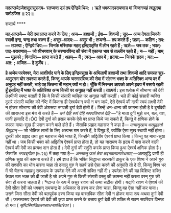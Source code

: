 **मत्प्राप्तयेऽजेशसुरासुरादय-** **स्तप्यन्त उग्रं तप ऐन्द्रिये धिय: ।** **ऋते भवत्पादपरायणान्न मां** **विन्दन्त्यहं त्वद्धृदया यतोऽजित ॥ २२॥** 

शब्दार्थ **** 

**मत्-प्राप्तये—** **मेरी दया प्राप्त करने के लिए** **; अज—** **ब्रह्माजी** **; ईश—** **शिवजी** **; सुर—** **अन्य देवता जिनके स्वामी इन्द्र, चन्द्र तथा** **वरुण हैं** **; असुर-आदय:—** **असुर भी** **; तप्यन्ते—** **तप करते हैं** **; उग्रम्—** **कठिन** **; तप:—** **तपस्या** **; ऐन्द्रिये धिय:—** **जिनके मस्तिष्क** **महत् इन्द्रियतृप्ति में लीन रहते हैं** **; ऋते—** **जब तक** **; भवत्-पाद-परायणात्—** **जो श्रीभगवान् के चरणारविन्द की सेवा में एकान्त** **भाव से तल्लीन रहते हैं** **; न—** **नहीं** **; माम्—** **मुझको** **; विन्दन्ति—** **प्राप्त करते हैं** **; अहम्—** **मैं** **; त्वत्—** **आप में** **; हृदया:—** **जिनके** **हृदय** **; यत:—** **अत:** **; अजित—** **हे दुर्जेय।** **.** 

**हे अजेय परमेश्वर, मेरा आशीर्वाद पाने के लिए इन्द्रियसुख के अभिलाषी ब्रह्माजी तथा** **शिवजी आदि समस्त सुर-असुरगण घोर तपस्या करते हैं, किन्तु आपके चरणारविन्द की सेवा में** **संलग्न भक्त के अतिरिक्त अन्य पर मैं अनुग्रह नहीं करती, चाहे वह कितना भी महान् क्यों न हो।** **चूँकि मैं निरन्तर आपको अपने हृदय में बसाये रहती हूँ इसलिए मैं भक्त के अतिरिक्त अन्य किसी** **पर अनुग्रह नहीं करती।** **तात्पर्य :** इस श्लोक में सौभाग्य की देवी लक्ष्मीजी स्पष्ट बताती हैं कि वे किसी संसारी व्यकि्त पर अनुग्रह नहीं करतीं। भले ही कोई संसारी व्यक्ति दूसरे संसारी व्यक्ति की ²ष्टि में कितना ही ऐश्वर्यवान् क्यों न बन जाये, ऐसे ऐश्वर्य की दात्री स्वयं लक्ष्मी देवी न होकर सौभाग्य की देवी अंशरूपा भगवती दुर्गा देवी होती हैं। जिन्हें धन-धान्य की कामना होती है वे दुर्गादेवी की आराधना इस मंत्र से करते हैं— *धनं देहि रूपं देहि रूपपतिभाजं देहि* —''हे माता दुर्गे! मुझे धन, बल, यश, पत्नी इत्यादि दें।ÓÓ देवी दुर्गा को प्रसन्न करके ऐसे वर प्राप्त किये जा सकते हैं, किन्तु वे क्षणिक होने के कारण माया-सुख ही प्रदान करने वाले होते हैं। जैसाकि प्रह्लाद महाराज ने कहा है— *मायासुखाय भरमुद्वहतो विमूढान्* — जो भौतिक लाभों के लिए अत्यन्त श्रम करते हैं, वे विमूढ़ हैं, क्योंकि ऐसा सुख स्थायी नहीं होता। दूसरी ओर प्रह्लाद तथा ध्रुव महाराज जैसे भक्त हैं, जिन्होंने अद्वितीय ऐश्वर्य प्राप्त किया। किन्तु वह माया-सुख नहीं था। जब किसी भक्त को अद्वितीय ऐश्वर्य प्राप्त होता है, तो यह नारायण के हृदय में वास करने वाली ऐश्वर्य की देवी का प्रत्यक्ष दान होता है। देवी दुर्गा की स्तुति करके प्राप्त किया हुआ ऐश्वर्य क्षणिक होता है। जैसाकि *भगवद्गीता* (७.२३) में कहा गया है— *अन्तवत्तु फलं तेषां तद्भवत्यल्पमेधसाम्* —अल्पबुद्धि प्राणी ही क्षणिक सुख की कामना करते हैं। हमें ज्ञात है कि भक्ति सिद्धान्त सरस्वती ठाकुर के एक शिष्य ने अपने गुरु की सश्पत्ति का भोग करना चाहा तो दयालु गुरु ने सहर्ष उसे ऐसा करने की अनुमति तो दे दी, किन्तु विश्व भर में श्री चैतन्य महाप्रभु सश्प्रदाय के उपदेश देने की अपनी शक्ति नहीं दी। उपदेश देने की यह विशिष्ट शक्ति केवल उस भक्त को दी जाती है जो अपने गुरु से किसी संसारी वस्तु की कामना नहीं करता वरन् गुरु की सेवा ही करना चाहता है। ²ष्टान्त के रूप में असुर रावण की कथा सटीक होगी। यद्यपि रावण ने ऐश्वर्य की देवी सीता देवी को भगवान् रामचन्द्र के अधिकार से हरण कर लेना चाहा, किन्तु वह ऐसा नहीं कर पाया। उसने जिस सीता देवी को बलपूर्वक हरण किया वह वास्तविक सीता देवी न होकर माया रूप अथवा दुर्गा देवी थी। फलस्वरूप ऐश्वर्य की देवी की कृपा प्राप्त करने के बजाय दुर्गा देवी की शक्ति से रावण सपरिवार विनष्ट हो गया ( *सृष्टिस्थितिप्रलयसाधनशक्तिरेका* )।  